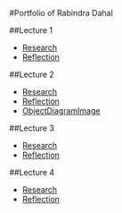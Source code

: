 #Portfolio of Rabindra Dahal

##Lecture 1
 - [Research](/Rabindra/ResearchRecords/session01.md)
 - [Reflection](/Rabindra/Reflections/reflections01.md)

##Lecture 2
 - [Research](/Rabindra/ResearchRecords/session02.md)
 - [Reflection](/Rabindra/Reflections/reflections02.md)
 - [ObjectDiagramImage](/Rabindra/ResearchRecords/images/ClassDiagram_and_object_diagram.jpg)

##Lecture 3
 - [Research](/Rabindra/ResearchRecords/session03.md)
 - [Reflection](/Rabindra/Reflections/reflections03.md)

##Lecture 4
 - [Research](/Rabindra/ResearchRecords/session04.md)
 - [Reflection](/Rabindra/Reflections/reflections04.md)


